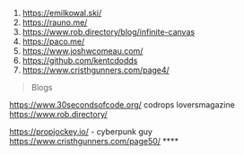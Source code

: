 1. https://emilkowal.ski/
2. https://rauno.me/
3. https://www.rob.directory/blog/infinite-canvas
4. https://paco.me/
5. https://www.joshwcomeau.com/
6. https://github.com/kentcdodds
7. https://www.cristhgunners.com/page4/


>Blogs 

https://www.30secondsofcode.org/
codrops
loversmagazine
https://www.rob.directory/

https://propjockey.io/ - cyberpunk guy
https://www.cristhgunners.com/page50/  ****